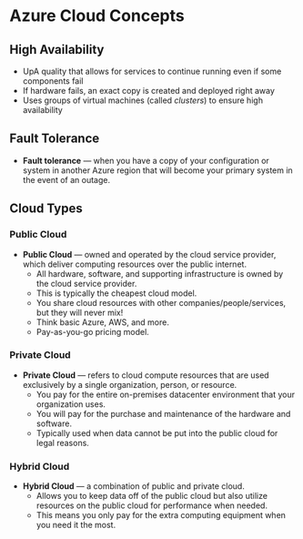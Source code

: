 # Azure Cloud Concepts

## High Availability

- UpA quality that allows for services to continue running even if some components fail
- If hardware fails, an exact copy is created and deployed right away
- Uses groups of virtual machines (called *clusters*) to ensure high availability

## Fault Tolerance

- **Fault tolerance** — when you have a copy of your configuration or system in another Azure region that will become your primary system in the event of an outage.

## Cloud Types

### Public Cloud

- **Public Cloud** — owned and operated by the cloud service provider, which deliver computing resources over the public internet.
  - All hardware, software, and supporting infrastructure is owned by the cloud service provider.
  - This is typically the cheapest cloud model.
  - You share cloud resources with other companies/people/services, but they will never mix!
  - Think basic Azure, AWS, and more.
  - Pay-as-you-go pricing model.

### Private Cloud

- **Private Cloud** — refers to cloud compute resources that are used exclusively by a single organization, person, or resource.
  - You pay for the entire on-premises datacenter environment that your organization uses.
  - You will pay for the purchase and maintenance of the hardware and software.
  - Typically used when data cannot be put into the public cloud for legal reasons.

### Hybrid Cloud

- **Hybrid Cloud** — a combination of public and private cloud.
  - Allows you to keep data off of the public cloud but also utilize resources on the public cloud for performance when needed.
  - This means you only pay for the extra computing equipment when you need it the most.
